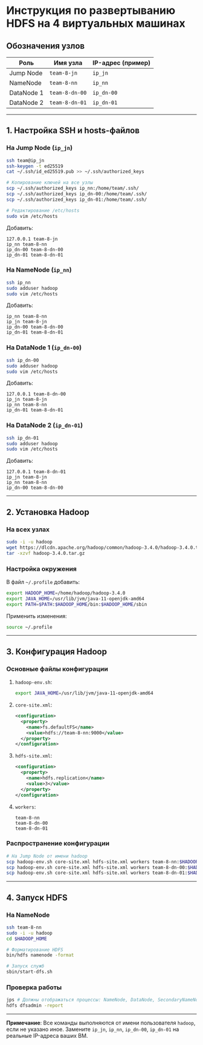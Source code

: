 # Инструкция по развертыванию HDFS на 4 виртуальных машинах

## Обозначения узлов
| Роль             | Имя узла       | IP-адрес (пример) |
|-------------------|----------------|-------------------|
| Jump Node        | `team-8-jn`    | `ip_jn`           |
| NameNode         | `team-8-nn`    | `ip_nn`           |
| DataNode 1       | `team-8-dn-00` | `ip_dn-00`        |
| DataNode 2       | `team-8-dn-01` | `ip_dn-01`        |

---

## 1. Настройка SSH и hosts-файлов

### На Jump Node (`ip_jn`)
```bash
ssh team@ip_jn
ssh-keygen -t ed25519
cat ~/.ssh/id_ed25519.pub >> ~/.ssh/authorized_keys

# Копирование ключей на все узлы
scp ~/.ssh/authorized_keys ip_nn:/home/team/.ssh/
scp ~/.ssh/authorized_keys ip_dn-00:/home/team/.ssh/
scp ~/.ssh/authorized_keys ip_dn-01:/home/team/.ssh/

# Редактирование /etc/hosts
sudo vim /etc/hosts
```
Добавить:
```
127.0.0.1 team-8-jn
ip_nn team-8-nn
ip_dn-00 team-8-dn-00
ip_dn-01 team-8-dn-01
```

### На NameNode (`ip_nn`)
```bash
ssh ip_nn
sudo adduser hadoop
sudo vim /etc/hosts
```
Добавить:
```
ip_nn team-8-nn
ip_jn team-8-jn
ip_dn-00 team-8-dn-00
ip_dn-01 team-8-dn-01
```

### На DataNode 1 (`ip_dn-00`)
```bash
ssh ip_dn-00
sudo adduser hadoop
sudo vim /etc/hosts
```
Добавить:
```
127.0.0.1 team-8-dn-00
ip_jn team-8-jn
ip_nn team-8-nn
ip_dn-01 team-8-dn-01
```

### На DataNode 2 (`ip_dn-01`)
```bash
ssh ip_dn-01
sudo adduser hadoop
sudo vim /etc/hosts
```
Добавить:
```
127.0.0.1 team-8-dn-01
ip_jn team-8-jn
ip_nn team-8-nn
ip_dn-00 team-8-dn-00
```

---

## 2. Установка Hadoop

### На всех узлах
```bash
sudo -i -u hadoop
wget https://dlcdn.apache.org/hadoop/common/hadoop-3.4.0/hadoop-3.4.0.tar.gz
tar -xzvf hadoop-3.4.0.tar.gz
```

### Настройка окружения
В файл `~/.profile` добавить:
```bash
export HADOOP_HOME=/home/hadoop/hadoop-3.4.0
export JAVA_HOME=/usr/lib/jvm/java-11-openjdk-amd64
export PATH=$PATH:$HADOOP_HOME/bin:$HADOOP_HOME/sbin
```
Применить изменения:
```bash
source ~/.profile
```

---

## 3. Конфигурация Hadoop

### Основные файлы конфигурации
1. `hadoop-env.sh`:
   ```bash
   export JAVA_HOME=/usr/lib/jvm/java-11-openjdk-amd64
   ```

2. `core-site.xml`:
   ```xml
   <configuration>
     <property>
       <name>fs.defaultFS</name>
       <value>hdfs://team-8-nn:9000</value>
     </property>
   </configuration>
   ```

3. `hdfs-site.xml`:
   ```xml
   <configuration>
     <property>
       <name>hdfs.replication</name>
       <value>3</value>
     </property>
   </configuration>
   ```

4. `workers`:
   ```
   team-8-nn
   team-8-dn-00
   team-8-dn-01
   ```

### Распространение конфигурации
```bash
# На Jump Node от имени hadoop
scp hadoop-env.sh core-site.xml hdfs-site.xml workers team-8-nn:$HADOOP_HOME/etc/hadoop/
scp hadoop-env.sh core-site.xml hdfs-site.xml workers team-8-dn-00:$HADOOP_HOME/etc/hadoop/
scp hadoop-env.sh core-site.xml hdfs-site.xml workers team-8-dn-01:$HADOOP_HOME/etc/hadoop/
```

---

## 4. Запуск HDFS

### На NameNode
```bash
ssh team-8-nn
sudo -i -u hadoop
cd $HADOOP_HOME

# Форматирование HDFS
bin/hdfs namenode -format

# Запуск служб
sbin/start-dfs.sh
```

### Проверка работы
```bash
jps # Должны отображаться процессы: NameNode, DataNode, SecondaryNameNode
hdfs dfsadmin -report
```


---
**Примечание**: Все команды выполняются от имени пользователя `hadoop`, если не указано иное. Замените `ip_jn`, `ip_nn`, `ip_dn-00`, `ip_dn-01` на реальные IP-адреса ваших ВМ.
